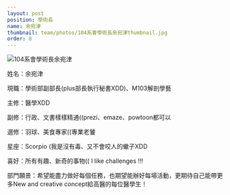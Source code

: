 ```yaml
---
layout: post
position: 學術長
name: 余宛津
thumbnail: team/photos/104系會學術長余宛津thumbnail.jpg
order: 8
---
```

![104系會學術長余宛津](photos/104系會學術長余宛津full.jpg)

姓名：余宛津

現職：學術部副部長(plus部長執行秘書XDD)、M103解剖學藝

主修：醫學XDD

副修：行政、文書樣樣精通((prezi、emaze、powtoon都可以

選修：羽球、美食專家((專業老饕

星座：Scorpio (我是沒有毒、又不會咬人的蠍子XDD

喜好：所有有趣、新奇的事物(( I like challenges !!!

部門願景：希望能盡力做好每個任務，也期望能辦好每場活動，更期待自己能帶更多New and creative concept給高醫的每位醫學生！
